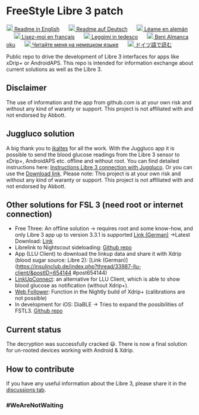 # FreeStyle Libre 3 patch

<a href="README.md"><img alt="EN" src="https://user-images.githubusercontent.com/65506676/190852356-073bf576-6e3a-45f3-a658-be1c4a8d7286.png" width="18px" /> Readme in English</a>
&nbsp;&nbsp;&nbsp;&nbsp;
<a href="README.de.md"><img  alt="DE" src="https://user-images.githubusercontent.com/65506676/190851702-b2699677-462a-4a5a-b23e-efb1cad56890.png" width="18px" /> Readme auf Deutsch</a>
&nbsp;&nbsp;&nbsp;&nbsp;
<a href="README.es.md"><img alt="ES" src="https://user-images.githubusercontent.com/65506676/194781638-ef763678-e823-4e1d-a5c6-8f616c7a8cdb.jpg" width="18px" /> Léame en alemán</a>
&nbsp;&nbsp;&nbsp;&nbsp;
<a href="README.fr.md"><img alt="FR" src="https://user-images.githubusercontent.com/65506676/194781642-27c4505f-fc0d-4ddf-a886-21104cdd034f.png" width="18px" /> Lisez-moi en français</a>
&nbsp;&nbsp;&nbsp;&nbsp;
<a href="README.it.md"><img alt="IT" src="https://user-images.githubusercontent.com/65506676/194781648-31d459f3-4471-403d-b6ae-0e3c8535d2ab.svg" width="18px" /> Leggimi in tedesco</a>
&nbsp;&nbsp;&nbsp;&nbsp;
<a href="README.tr.md"><img alt="TR" src="https://user-images.githubusercontent.com/65506676/194781679-b757eafc-fac5-4d34-be78-624e3725cecd.png" width="18px" /> Beni Almanca oku</a>
&nbsp;&nbsp;&nbsp;&nbsp;
<a href="README.ru.md"><img alt="RU" src="https://user-images.githubusercontent.com/65506676/194781655-fcdbba1e-ee4a-4e15-9da6-f7474128a60a.png" width="18px" /> Читайте меня на немецком языке</a>
&nbsp;&nbsp;&nbsp;&nbsp;
<a href="README.ja.md"><img alt="JA" src="https://user-images.githubusercontent.com/65506676/194781651-fdb00a1b-cc5c-42b4-b4ac-86c816d62251.png" width="18px" /> ドイツ語で読む</a>
&nbsp;&nbsp;&nbsp;&nbsp;

Public repo to drive the development of Libre 3 interfaces for apps like xDrip+ or AndroidAPS. This repo is intended for information exchange about current solutions as well as the Libre 3.

## Disclaimer

The use of information and the app from github.com is at your own risk and without any kind of waranty or support. This project is not affiliated with and not endorsed by Abbott.

## Juggluco solution

A big thank you to [jkaltes](http://jkaltes.byethost16.com/) for all the work. With the Juggluco app it is possible to send the blood glucose readings from the Libre 3 sensor to xDrip+, AndroidAPS etc. offline and without root. You can find detailed instructions here: [Instructions Libre 3 connection with Juggluco](./Juggluco-solution/juggluco-direct-instructions/en/instructions.md). Or you can use the [Download link](./Juggluco-solution/versions/latest/Juggluco.apk?raw=1). Please note: This project is at your own risk and without any kind of waranty or support. This project is not affiliated with and not endorsed by Abbott.

## Other solutions for FSL 3 (need root or internet connection)

- Free Three: An offline solution -> requires root and some know-how, and only Libre 3 app up to version 3.3.1 is supported [Link (German)](https://insulinclub.de/index.php?thread/33795-free-three-ein-xposed-lsposed-modul-f%C3%BCr-libre-3-aktueller-wert-am-sperrbildschir/)
     ->Latest Download: [Link](https://mega.nz/file/H51h3ILS#65mfhvDvPbtnbdWSOeXHHNxABDD60nP7iODxaDN_QPk)
- Librelink to Nightscout sideloading: [Github repo](https://github.com/timoschlueter/nightscout-librelink-up)
- App (LLU Client) to download the linkup data and share it with Xdrip (blood sugar source: Libre 2): [Link (German)](https://insulinclub.de/index.php?thread/33987-llu-client/&postID=654144 #post654144)
- [LinkUpConnect](https://github.com/cmtjk/LinkUpConnect): an alternative for LLU Client, which is able to show blood glucose as notification (without Xdrip+).
- [Web Follower](https://xdrip.readthedocs.io/en/latest/install/webfollower/): Function in the Nightly build of Xdrip+ (calibrations are not possible)
- In development for iOS: DiaBLE -> Tries to expand the possibilities of FSTL3. [Github repo](https://github.com/gui-dos/DiaBLE)

## Current status

The decryption was successfully cracked :smiley:. There is now a final solution for un-rooted devices working with Android & Xdrip.

## How to contribute

If you have any useful information about the Libre 3, please share it in the [discussions tab](https://github.com/maheini/FreeStyle-Libre-3-patch/discussions).

### #WeAreNotWaiting